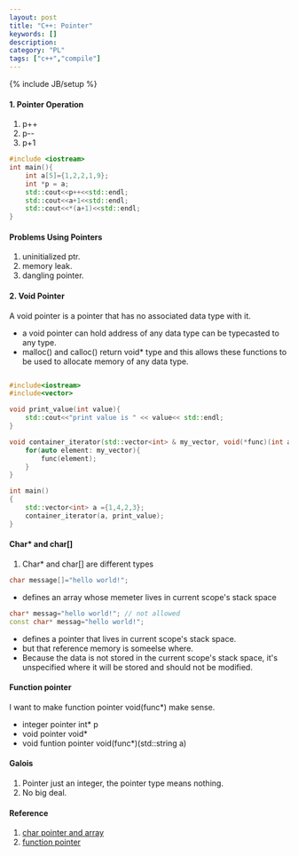 ```yaml
--- 
layout: post 
title: "C++: Pointer" 
keywords: [] 
description: 
category: "PL"
tags: ["c++","compile"]
--- 
```

{% include JB/setup %}


#### 1. Pointer Operation 
1. p++ 
2. p--
3. p+1

```cpp
#include <iostream>
int main(){
    int a[5]={1,2,2,1,9};
    int *p = a;
    std::cout<<p++<<std::endl;
    std::cout<<a+1<<std::endl;
    std::cout<<*(a+1)<<std::endl;
}
```

#### Problems Using Pointers
1. uninitialized ptr.
2. memory leak.
3. dangling pointer.


#### 2. Void Pointer
A void pointer is a pointer that has no associated data type with it. 
- a void pointer can hold address of any data type can be typecasted to any type.
- malloc() and calloc() return void* type and this allows these functions to be used to allocate
  memory of any data type.

```cpp

#include<iostream>
#include<vector>

void print_value(int value){
	std::cout<<"print value is " << value<< std::endl;
}

void container_iterator(std::vector<int> & my_vector, void(*func)(int a)){
	for(auto element: my_vector){
		func(element);
	}
}

int main()
{
	std::vector<int> a ={1,4,2,3};
	container_iterator(a, print_value);
}

```

####  Char* and char[]
1. Char* and char[] are different types 

```cpp
char message[]="hello world!";
```
- defines an array whose memeter lives in current scope's stack space

```cpp
char* messag="hello world!"; // not allowed
const char* messag="hello world!";
```
- defines a pointer that lives in current scope's stack space.
- but that reference memory is someelse where.
- Because the data is not stored in the current scope's stack space, it's
  unspecified where it will be stored and should not be modified.



#### Function pointer
I want to make function pointer void(func*) make sense. 
- integer pointer int* p
- void pointer void*
- void funtion pointer void(func*)(std::string a)


#### Galois
1. Pointer just an integer, the pointer type means nothing.
2. No big deal.

#### Reference
1. [char pointer and array](https://stackoverflow.com/questions/1335786/c-differences-between-char-pointer-and-array)
2. [function pointer](https://www.cprogramming.com/tutorial/function-pointers.html)


